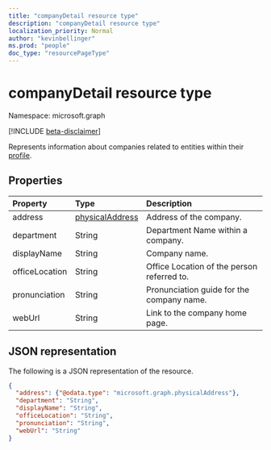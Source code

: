 ```yaml
---
title: "companyDetail resource type"
description: "companyDetail resource type"
localization_priority: Normal
author: "kevinbellinger"
ms.prod: "people"
doc_type: "resourcePageType"
---
```


# companyDetail resource type

Namespace: microsoft.graph

[!INCLUDE [beta-disclaimer](../../includes/beta-disclaimer.md)]

Represents information about companies related to entities within their [profile](profile.md).

## Properties

| Property       | Type                                | Description                                 |
|:---------------|:------------------------------------|:--------------------------------------------|
|address         |[physicalAddress](physicaladdress.md)| Address of the company.                     |
|department      |String                               | Department Name within a company.           |
|displayName     |String                               | Company name.                               |
|officeLocation  |String                               | Office Location of the person referred to.  |
|pronunciation   |String                               | Pronunciation guide for the company name.   |
|webUrl          |String                               | Link to the company home page.              |

## JSON representation

The following is a JSON representation of the resource.

<!-- {
  "blockType": "resource",
  "optionalProperties": [

  ],
  "@odata.type": "microsoft.graph.companyDetail",
  "baseType": null
}-->

```json
{
  "address": {"@odata.type": "microsoft.graph.physicalAddress"},
  "department": "String",
  "displayName": "String",
  "officeLocation": "String",
  "pronunciation": "String",
  "webUrl": "String"
}
```

<!-- uuid: 16cd6b66-4b1a-43a1-adaf-3a886856ed98
2019-02-04 14:57:30 UTC -->
<!-- {
  "type": "#page.annotation",
  "description": "companyDetail resource",
  "keywords": "",
  "section": "documentation",
  "tocPath": ""
}-->

